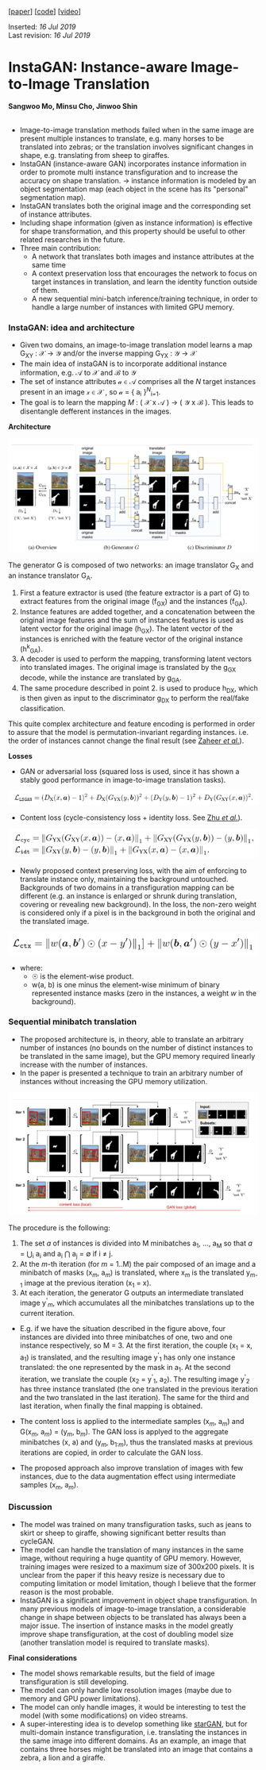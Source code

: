 [[paper](https://arxiv.org/abs/1812.10889)] [[code](https://github.com/sangwoomo/instagan)] [[video](https://www.youtube.com/watch?v=WpV5Ttbbzh0)]

Inserted: _16 Jul 2019_ <br>
Last revision: _16 Jul 2019_

# InstaGAN: Instance-aware Image-to-Image Translation
**Sangwoo Mo, Minsu Cho, Jinwoo Shin**
<br>
<br>
- Image-to-image translation methods failed when in the same image are present multiple instances to translate, e.g. many horses to be translated into zebras; or the translation involves significant changes in shape, e.g. translating from sheep to giraffes.
- InstaGAN (instance-aware GAN) incorporates instance information in order to promote multi instance transfiguration and to increase the accuracy on shape translation. &rarr; instance information is modeled by an object segmentation map (each object in the scene has its "personal" segmentation map).
- InstaGAN translates both the original image and the corresponding set of instance attributes.
- Including shape information (given as instance information) is effective for shape transformation, and this property should be useful to other related researches in the future.
- Three main contribution:
  - A network that translates both images and instance attributes at the same time
  - A context preservation loss that encourages the network to focus on target instances in translation, and learn the identity function outside of them.
  - A new sequential mini-batch inference/training technique, in order to handle a large number of instances with limited GPU memory.

### InstaGAN: idea and architecture
- Given two domains, an image-to-image translation model learns a map G<sub>XY</sub> : &Xscr; &rarr; &Yscr; and/or the inverse mapping G<sub>YX</sub> : &Yscr; &rarr; &Xscr;
- The main idea of instaGAN is to incorporate additional instance information, e.g. &Ascr; to &Xscr; and &Bscr; to &Yscr;
- The set of instance attributes &ascr; &in; &Ascr; comprises all the _N_ target instances present in an image &xscr; &in; &Xscr; , so &ascr; = { a<sub>i</sub> }<sup>_N_</sup><sub>i=1</sub>.
- The goal is to learn the mapping _M_ : ( &Xscr; x &Ascr; ) &rarr; ( &Yscr; x &Bscr; ). This leads to disentangle defferent instances in the images.

**Architecture**
<p align="center">
  <img src="img/mo2019_model.png">
</p>
The generator G is composed of two networks: an image translator G<sub>X</sub> and an instance translator G<sub>A</sub>.

1. First a feature extractor is used (the feature extractor is a part of G) to extract features from the original image (f<sub>GX</sub>) and the instances (f<sub>GA</sub>).
2. Instance features are added together, and a concatenation between the original image features and the sum of instances features is used as latent vector for the original image (h<sub>GX</sub>). The latent vector of the instances is enriched with the feature vector of the original instance (h<sup>k</sup><sub>GA</sub>).
3. A decoder is used to perform the mapping, transforming latent vectors into translated images. The original image is translated by the g<sub>GX</sub> decode, while the instance are translated by g<sub>GA</sub>.
4. The same procedure described in point 2. is used to produce h<sub>DX</sub>, which is then given as input to the discriminator g<sub>DX</sub> to perform the real/fake classification.

This quite complex architecture and feature encoding is performed in order to assure that the model is permutation-invariant regarding instances. i.e. the order of instances cannot change the final result (see [Zaheer _et al._](https://arxiv.org/abs/1703.06114)).

**Losses**
- GAN or adversarial loss (squared loss is used, since it has shown a stably good performance in image-to-image translation tasks).
<p align="center">
  <img src="img/mo2019_eq1.png">
</p>

- Content loss (cycle-consistency loss + identity loss. See [Zhu _et al._](https://arxiv.org/abs/1703.10593)).
<p align="center">
  <img src="img/mo2019_eq2.png">
</p>

- Newly proposed context preserving loss, with the aim of enforcing to translate instance only, maintaining the background untouched. Backgrounds of two domains in a transfiguration mapping can be different (e.g. an instance is enlarged or shrunk during translation, covering or revealing new background). In the loss, the non-zero weight is considered only if a pixel is in the background in both the original and the translated image.
<p align="center">
  <img src="img/mo2019_eq3.png">
</p>

- where:
  - &#x2609; is the element-wise product.
  - w(a, b) is one minus the element-wise minimum of binary represented instance masks (zero in the instances, a weight _w_ in the background).

### Sequential minibatch translation
- The proposed architecture is, in theory, able to translate an arbitrary number of instances (no bounds on the number of distinct instances to be translated in the same image), but the GPU memory required linearly increase with the number of instances.
- In the paper is presented a technique to train an arbitrary number of instances without increasing the GPU memory utilization.

<p align="center">
  <img src="img/mo2019_seq_minibatch.png">
</p>

The procedure is the following:

1. The set _a_ of instances is divided into M minibatches a<sub>1</sub>, ..., a<sub>M</sub> so that _a_ = &Union;<sub>i</sub> a<sub>i</sub> and a<sub>i</sub> &Intersection; a<sub>j</sub> = &emptyset; if i &ne; j.
2. At the _m_-th iteration (for _m_ = 1..M) the pair composed of an image and a minibatch of masks (x<sub>_m_</sub>, a<sub>_m_</sub>) is translated, where x<sub>_m_</sub> is the translated y<sub>_m_-1</sub> image at the previous iteration (x<sub>1</sub> = x).
3. At each iteration, the generator G outputs an intermediate translated image y<sup>'</sup><sub>_m_</sub>, which accumulates all the minibatches translations up to the current iteration.
  - E.g. if we have the situation described in the figure above, four instances are divided into three minibatches of one, two and one instance respectively, so M = 3. At the first iteration, the couple (x<sub>1</sub> = x, a<sub>1</sub>) is translated, and the resulting image y<sup>'</sup><sub>1</sub> has only one instance translated: the one represented by the mask in a<sub>1</sub>. At the second iteration, we translate the couple (x<sub>2</sub> = y<sup>'</sup><sub>1</sub>, a<sub>2</sub>). The resulting image y<sup>'</sup><sub>2</sub> has three instance translated (the one translated in the previous iteration and the two translated in the last iteration). The same for the third and last iteration, when finally the final mapping is obtained.

- The content loss is applied to the intermediate samples (x<sub>_m_</sub>, a<sub>_m_</sub>) and G(x<sub>_m_</sub>, a<sub>_m_</sub>) = (y<sub>_m_</sub>, b<sub>_m_</sub>). The GAN loss is applyed to the aggregate minibatches (x, a) and (y<sub>_m_</sub>, b<sub>1:_m_</sub>), thus the translated masks at previous iterations are copied, in order to calculate the GAN loss.
- The proposed approach also improve translation of images with few instances, due to the data augmentation effect using intermediate samples (x<sub>_m_</sub>, a<sub>_m_</sub>).

### Discussion
- The model was trained on many transfiguration tasks, such as jeans to skirt or sheep to giraffe, showing significant better results than cycleGAN.
- The model can handle the translation of many instances in the same image, without requiring a huge quantity of GPU memory. However, training images were resized to a maximum size of 300x200 pixels. It is unclear from the paper if this heavy resize is necessary due to computing limitation or model limitation, though I believe that the former reason is the most probable.
- InstaGAN is a significant improvement in object shape transfiguration. In many previous models of image-to-image translation, a considerable change in shape between objects to be translated has always been a major issue. The insertion of instance masks in the model greatly improve shape transfiguration, at the cost of doubling model size (another translation model is required to translate masks).

**Final considerations**
- The model shows remarkable results, but the field of image transfiguration is still developing.
- The model can only handle low resolution images (maybe due to memory and GPU power limitations).
- The model can only handle images, it would be interesting to test the model (with some modifications) on video streams.
- A super-interesting idea is to develop something like [starGAN](https://arxiv.org/abs/1711.09020), but for multi-domain instance transfiguration, i.e. translating the instances in the same image into different domains. As an example, an image that contains three horses might be translated into an image that contains a zebra, a lion and a giraffe.
